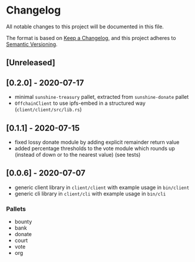 # Changelog
All notable changes to this project will be documented in this file.

The format is based on [Keep a Changelog](https://keepachangelog.com/en/1.0.0/),
and this project adheres to [Semantic Versioning](https://semver.org/spec/v2.0.0.html).

## [Unreleased]

## [0.2.0] - 2020-07-17

- minimal `sunshine-treasury` pallet, extracted from `sunshine-donate` pallet
- `OffchainClient` to use ipfs-embed in a structured way (`client/client/src/lib.rs`)

## [0.1.1] - 2020-07-15

- fixed lossy donate module by adding explicit remainder return value
- added percentage thresholds to the vote module which rounds up (instead of down or to the nearest value) (see tests)

## [0.0.6] - 2020-07-07

- generic client library in `client/client` with example usage in `bin/client`
- generic cli library in `client/cli` with example usage in `bin/cli`

### Pallets
- bounty
- bank
- donate
- court
- vote
- org
